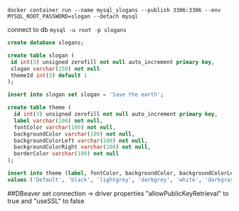 ```shell
docker container run --name mysql_slogans --publish 3306:3306 --env MYSQL_ROOT_PASSWORD=slogan --detach mysql
```

connect to db
`mysql -u root -p slogans`

```sql
create database slogans;

create table slogan (
 id int(3) unsigned zerofill not null auto_increment primary key,
 slogan varchar(250) not null
 themeId int(3) default 1
);

insert into slogan set slogan = 'Save the earth';

create table theme (
  id int(3) unsigned zerofill not null auto_increment primary key,
  label varchar(100) not null,
  fontColor varchar(100) not null,
  backgroundColor varchar(100) not null,
  backgroundColorLeft varchar(100) not null,
  backgroundColorRight varchar(100) not null,
  borderColor varchar(100) not null
);

insert into theme (label, fontColor, backgroundColor, backgroundColorLeft, backgroundColorRight, borderColor)
values ('Default', 'black', 'lightgrey', 'darkgrey', 'white', 'darkgray'); 
```

##DBeaver
set connection -> driver properties "allowPublicKeyRetrieval" to true and "useSSL" to false